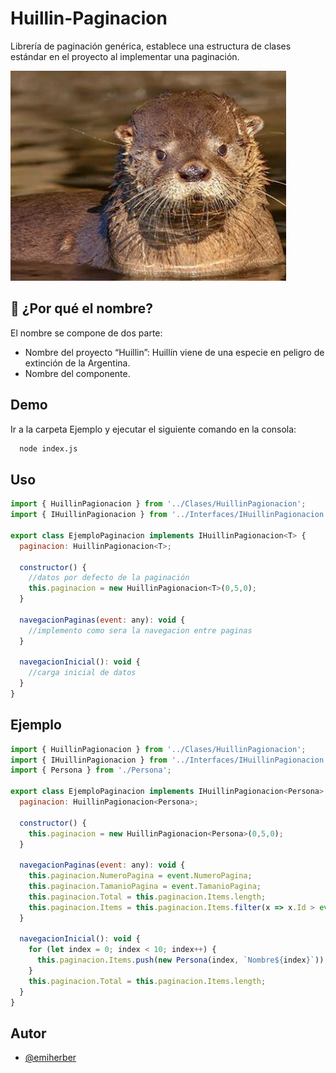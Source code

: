 # Huillin-Paginacion
Librería de paginación genérica, establece una estructura de clases estándar en el proyecto al implementar una paginación.

![Logo](logo.png)

## 🚀 ¿Por qué el nombre?
El nombre se compone de dos parte:
- Nombre del proyecto “Huillin”: Huillín viene de una especie en peligro de extinción de la Argentina.
- Nombre del componente.

## Demo

Ir a la carpeta Ejemplo y ejecutar el siguiente comando en la consola:

```bash
  node index.js
```
## Uso

```javascript
import { HuillinPagionacion } from '../Clases/HuillinPagionacion';
import { IHuillinPagionacion } from '../Interfaces/IHuillinPagionacion';

export class EjemploPaginacion implements IHuillinPagionacion<T> {
  paginacion: HuillinPagionacion<T>;
  
  constructor() {
    //datos por defecto de la paginación
    this.paginacion = new HuillinPagionacion<T>(0,5,0);
  }

  navegacionPaginas(event: any): void {
    //implemento como sera la navegacion entre paginas
  }
  
  navegacionInicial(): void {
    //carga inicial de datos
  }
}
```

## Ejemplo

```javascript
import { HuillinPagionacion } from '../Clases/HuillinPagionacion';
import { IHuillinPagionacion } from '../Interfaces/IHuillinPagionacion'
import { Persona } from './Persona';

export class EjemploPaginacion implements IHuillinPagionacion<Persona> {
  paginacion: HuillinPagionacion<Persona>;
  
  constructor() {
    this.paginacion = new HuillinPagionacion<Persona>(0,5,0);
  }

  navegacionPaginas(event: any): void {
    this.paginacion.NumeroPagina = event.NumeroPagina;
    this.paginacion.TamanioPagina = event.TamanioPagina;
    this.paginacion.Total = this.paginacion.Items.length;
    this.paginacion.Items = this.paginacion.Items.filter(x => x.Id > event.NumeroPagina);
  }
  
  navegacionInicial(): void {
    for (let index = 0; index < 10; index++) {
      this.paginacion.Items.push(new Persona(index, `Nombre${index}`));
    }
    this.paginacion.Total = this.paginacion.Items.length;
  }
}
```

## Autor

- [@emiherber](https://github.com/emiherber)